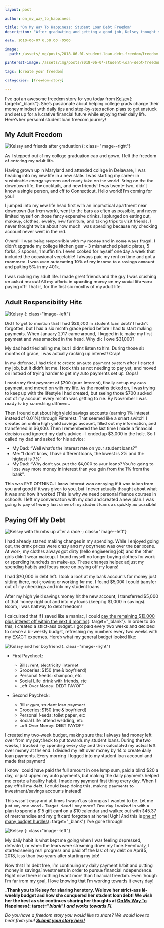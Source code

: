 ```yaml
---
layout: post

author: on_my_way_to_happiness

title: "On My Way To Happiness: Student Loan Debt Freedom"
description: "After graduating and getting a good job, Kelsey thought she was doing great on her finances. Then she realized what her student loans were costing and knew she had to do something about it."

date: 2018-06-07 6:58:00 -0500

image:
  path: /assets/img/posts/2018-06-07-student-loan-debt-freedom/freedom-ice-cream.jpg

pinterest-image: /assets/img/posts/2018-06-07-student-loan-debt-freedom/paid-off-student-loans.png

tags: [create your freedom]

categories: [freedom-story]

---
```


I’ve got an awesome freedom story for you today from [Kelsey](https://onmywaytohappiness.com/){: target="_blank"}. She’s passionate about helping college grads change their money mindset with daily tips and step-by-step action plans to get unstuck and set up for a lucrative financial future while enjoying their daily life. Here’s her personal student loan freedom journey!

## My Adult Freedom

![Kelsey and friends after graduation]({{site.url}}/assets/img/posts/2018-06-07-student-loan-debt-freedom/graduation.jpg)
{: class="image--right"}

As I stepped out of my college graduation cap and gown, I felt the freedom of entering my adult life.

Having grown up in Maryland and attended college in Delaware, I was heading into my new life in a new state. I was starting my career in sustainable energy systems and ready take on the world. Bring on the the downtown life, the cocktails, and new friends! I was twenty-two, didn’t know a single person, and off to Connecticut. Hello world! I’m coming for you!

I jumped into my new life head first with an impractical apartment near downtown (far from work), went to the bars as often as possible, and never limited myself on those fancy expensive drinks. I splurged on eating out, makeup, clothes, jewelry, new furniture, and taking trips to visit friends. I never thought twice about how much I was spending because my checking account never went in the red.

Overall, I was being responsible with my money and in some ways frugal. I didn’t upgrade my college kitchen gear - 3 mismatched plastic plates, 5 forks, 2 spoons, 1 muffin tin. I even cooked for myself one day a week that included the occasional vegetable! I always paid my rent on time and got a roommate. I was even automating 10% of my income to a savings account and putting 5% in my 401k.

I was rocking my adult life. I made great friends and the guy I was crushing on asked me out! All my efforts in spending money on my social life were paying off! That is, for the first six months of my adult life.

## Adult Responsibility Hits

![Kelsey]({{site.url}}/assets/img/posts/2018-06-07-student-loan-debt-freedom/kelsey-1.jpg)
{: class="image--left"}

Did I forget to mention that I had $28,000 in student loan debt? I hadn’t forgotten, but I had a six month grace period before I had to start making payments. When January 2017 came around, I logged in to make my first payment and was smacked in the head. Why did I owe $31,000?

My dad had tried telling me, but I didn’t listen to him. During those six months of grace, I was actually racking up interest! Crap!

In my defense, I had tried to create an auto payment system after I started my job, but it didn’t let me. I took this as not needing to pay yet, and moved on instead of trying harder to get my auto payments set up. Oops!

I made my first payment of $700 (pure interest), finally set up my auto payment, and moved on with my life. As the months ticked on, I was trying to keep up with the lifestyle I had created, but seeing those $700 sucked out of my account every month was getting to me. By November I was ready to try something different.

Then I found out about high yield savings accounts (earning 1% interest instead of 0.01%) through Pinterest. That seemed like a smart switch! I created an online high yield savings account, filled out my information, and transferred in $6,000. Then I remembered the last time I made a financial decision and ignored my dad’s advice - I ended up $3,000 in the hole. So I called my dad and asked for his advice:

- My Dad: “Well what’s the interest rate on your student loans?”
- Me: “I don’t know, I have different loans, the lowest is 3% and the highest is 7%”
- My Dad: “Why don’t you put the $6,000 to your loans? You’re going to lose way more money in interest than you gain from the 1% from the bank”.

This was EYE OPENING. I knew interest was annoying if it was taken from you and good if it was given to you, but I never actually thought about what it was and how it worked (This is why we need personal finance courses in school!). I left my conversation with my dad and created a new plan. I was going to pay off every last dime of my student loans as quickly as possible!

## Paying Off My Debt

![Kelsey with thumbs up after a race]({{site.url}}/assets/img/posts/2018-06-07-student-loan-debt-freedom/race.jpg)
{: class="image--left"}

I had already started making changes in my spending. While I enjoyed going out, the drink prices were crazy and my boyfriend was over the bar scene. At work, my clothes always got dirty (hello engineering job) and the other girls didn’t wear makeup. I found myself no longer buying clothes for work or spending hundreds on make-up. These changes helped adjust my spending habits and focus more on paying off my loans!

I had $20,000 in debt left. I took a look at my bank accounts for money just sitting there, not growing or working for me. I found $5,000 I could transfer out of my checkings and into my student loans.

After my high yield savings money hit the new account, I transferred $5,000 of that money right out and into my loans (keeping $1,000 in savings). Boom, I was halfway to debt freedom!

I calculated that if I saved like a maniac, I could [pay the remaining $10,000 plus interest off within the next 4 months](https://onmywaytohappiness.com/i-paid-off-20000-of-student-loans-in-6-months-and-you-can-too/){: target="_blank"}. In order to do this, I created a strict-ass budget. I got paid every two weeks and decided to create a bi-weekly budget, refreshing my numbers every two weeks with my EXACT expenses. Here’s what my general budget looked like:

![Kelsey and her boyfriend]({{site.url}}/assets/img/posts/2018-06-07-student-loan-debt-freedom/couple.jpg)
{: class="image--right"}

- First Paycheck:
  - Bills: rent, electricity, internet
  - Groceries: $150 (me & boyfriend)
  - Personal Needs: shampoo, etc
  - Social Life: drink with friends, etc
  - Left Over Money: DEBT PAYOFF

- Second Paycheck:
  - Bills: gym, student loan payment
  - Groceries: $150 (me & boyfriend)
  - Personal Needs: toilet paper, etc
  - Social Life: attend wedding, etc
  - Left Over Money: DEBT PAYOFF

I created my two-week budget, making sure that I always had money left over from my paycheck to put towards my student loans. During the two weeks, I tracked my spending every day and then calculated my actual left over money at the end. I divided my left over money by 14 to create daily loan payments. Every morning I logged into my student loan account and made that payment!

I know I could have paid the full amount in one lump sum, paid a blind $20 a day, or just upped my auto payments, but making the daily payments helped me create a healthy habit. I made my payment first thing every day. When I pay off all my debt, I could keep doing this, making payments to investment/savings accounts instead!

This wasn’t easy and at times I wasn’t as strong as I wanted to be. Let me just say one word - Target. Need I say more? One day I walked in with a plan to spend a $15 gift card on a $10 calendar and walked out with $45.37 of merchandise and my gift card forgotten at home! Ugh! And this is [one of many budget hurdles](https://onmywaytohappiness.com/how-to-stick-to-your-budget-goals-when-you-have-no-motivation/){: target="_blank"} I’ve gone through!

![Kelsey]({{site.url}}/assets/img/posts/2018-06-07-student-loan-debt-freedom/kelsey-2.jpg)
{: class="image--left"}

My daily habit is what kept me going when I was feeling depressed, defeated, or when the tears were streaming down my face. Eventually, I started seeing real progress and paid off the last of my debt on April 5, 2018, less than two years after starting my job!

Now that I’m debt free, I’m continuing my daily payment habit and putting money in savings/investments in order to pursue financial independence. Right now there is nothing I want more than financial freedom. Even though I’m far from my goal, I love knowing that I’m working towards it every day!

___Thank you to Kelsey for sharing her story. We love her strict-ass bi-weekly budget and how she conquered her student loan debt! We wish her the best as she continues sharing her thoughts at [On My Way To Happiness](https://onmywaytohappiness.com/){: target="_blank"} and works towards FI.___

_Do you have a freedom story you would like to share? We would love to hear from you!_ ___[Submit your story here!]({{site.url}}/freedom-stories/#share-your-story)___
